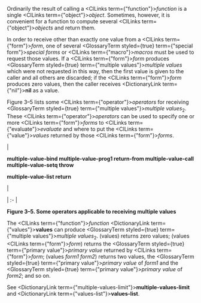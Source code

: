  



Ordinarily the result of calling a <ClLinks  term={"function"}><i>function</i></ClLinks> is a single <ClLinks  term={"object"}><i>object</i></ClLinks>. Sometimes, however, it is convenient for a function to compute several <ClLinks  term={"object"}><i>objects</i></ClLinks> and return them. 



In order to receive other than exactly one value from a <ClLinks  term={"form"}><i>form</i></ClLinks>, one of several <GlossaryTerm styled={true} term={"special form"}><i>special forms</i></GlossaryTerm> or <ClLinks  term={"macro"}><i>macros</i></ClLinks> must be used to request those values. If a <ClLinks  term={"form"}><i>form</i></ClLinks> produces <GlossaryTerm styled={true} term={"multiple values"}><i>multiple values</i></GlossaryTerm> which were not requested in this way, then the first value is given to the caller and all others are discarded; if the <ClLinks  term={"form"}><i>form</i></ClLinks> produces zero values, then the caller receives <DictionaryLink  term={"nil"}><b>nil</b></DictionaryLink> as a value. 



Figure 3–5 lists some <ClLinks  term={"operator"}><i>operators</i></ClLinks> for receiving <GlossaryTerm styled={true} term={"multiple values"}><i>multiple values</i></GlossaryTerm><sub>2</sub>. These <ClLinks  term={"operator"}><i>operators</i></ClLinks> can be used to specify one or more <ClLinks  term={"form"}><i>forms</i></ClLinks> to <ClLinks  term={"evaluate"}><i>evaluate</i></ClLinks> and where to put the <ClLinks  term={"value"}><i>values</i></ClLinks> returned by those <ClLinks  term={"form"}><i>forms</i></ClLinks>. 



|<p>**multiple-value-bind multiple-value-prog1 return-from multiple-value-call multiple-value-setq throw** </p><p>**multiple-value-list return**</p>|

| :- |





**Figure 3–5. Some operators applicable to receiving multiple values** 



The <ClLinks  term={"function"}><i>function</i></ClLinks> <DictionaryLink  term={"values"}><b>values</b></DictionaryLink> can produce <GlossaryTerm styled={true} term={"multiple values"}><i>multiple values</i></GlossaryTerm><sub>2</sub>. (values) returns zero values; (values <ClLinks  term={"form"}><i>form</i></ClLinks>) returns the <GlossaryTerm styled={true} term={"primary value"}><i>primary value</i></GlossaryTerm> returned by <ClLinks  term={"form"}><i>form</i></ClLinks>; (values *form1 form2*) returns two values, the <GlossaryTerm styled={true} term={"primary value"}><i>primary value</i></GlossaryTerm> of *form1* and the <GlossaryTerm styled={true} term={"primary value"}><i>primary value</i></GlossaryTerm> of *form2*; and so on. 



See <DictionaryLink  term={"multiple-values-limit"}><b>multiple-values-limit</b></DictionaryLink> and <DictionaryLink  term={"values-list"}><b>values-list</b></DictionaryLink>.  







